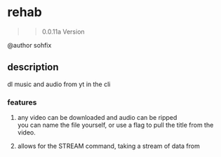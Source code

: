 # rehab
>> 0.0.11a Version

@author sohfix

## description 
dl music and audio from yt in the cli

### features 
1. any video can be downloaded and audio can be ripped  
you can name the file yourself, or use a flag to pull 
the title from the video. 

2. allows for the STREAM command, 
taking a stream of data from
